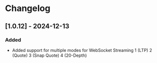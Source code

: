 # Changelog

## [1.0.12] - 2024-12-13
### Added
- Added support for multiple modes for WebSocket Streaming 
1 (LTP)
2 (Quote)
3 (Snap Quote)
4 (20-Depth)
